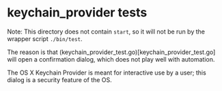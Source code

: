 # keychain_provider tests

Note: This directory does not contain `start`, so it will not be run by the wrapper script `./bin/test`.

The reason is that (keychain_provider_test.go)[keychain_provider_test.go] will open a confirmation dialog, which does not play well with automation.

The OS X Keychain Provider is meant for interactive use by a user; this dialog is a security feature of the OS.

